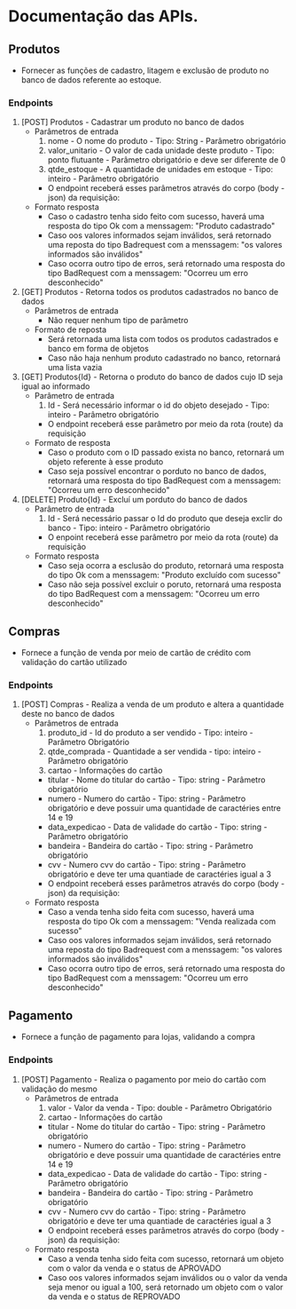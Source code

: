 # Documentação das APIs.
## Produtos
* Fornecer as funções de cadastro, litagem e exclusão de produto no banco de dados referente ao estoque.
### Endpoints
1. [POST] Produtos - Cadastrar um produto no banco de dados
     * Parâmetros de entrada
        1. nome - O nome do produto - Tipo: String - Parâmetro obrigatório
        2. valor_unitario - O valor de cada unidade deste produto - Tipo: ponto flutuante - Parâmetro obrigatório e deve ser diferente de 0
        3. qtde_estoque - A quantidade de unidades em estoque - Tipo: inteiro - Parâmetro obrigatório
        * O endpoint receberá esses parâmetros através do corpo (body - json) da requisição:
    * Formato resposta
      - Caso o cadastro tenha sido feito com sucesso, haverá uma resposta do tipo Ok com a menssagem: "Produto cadastrado"
      - Caso oos valores informados sejam inválidos, será retornado uma reposta do tipo Badrequest com a menssagem: "os valores informados são inválidos"
      - Caso ocorra outro tipo de erros, será retornado uma resposta do tipo BadRequest com a menssagem: "Ocorreu um erro desconhecido"
2. [GET] Produtos - Retorna todos os produtos cadastrados no banco de dados
    * Parâmetros de entrada
      - Não requer nenhum tipo de parâmetro
    * Formato de reposta
      - Será retornada uma lista com todos os produtos cadastrados e banco em forma de objetos
      - Caso não haja nenhum produto cadastrado no banco, retornará uma lista vazia
3. [GET] Produtos{Id} - Retorna o produto do banco de dados cujo ID seja igual ao informado
    * Parâmetro de entrada
      1. Id - Será necessário informar o id do objeto desejado - Tipo: inteiro - Parâmetro obrigatório
      * O endpoint receberá esse parâmetro por meio da rota (route) da requisição
    * Formato de resposta
      - Caso o produto com o ID passado exista no banco, retornará um objeto referente à esse produto
      - Caso seja possível encontrar o porduto no banco de dados, retornará uma resposta do tipo BadRequest com a menssagem: "Ocorreu um erro desconhecido"
4. [DELETE] Produto{Id} - Excluí um porduto do banco de dados
    * Parâmetro de entrada
      1. Id - Será necessário passar o Id do produto que deseja exclir do banco - Tipo: inteiro - Parâmetro obrigatório
      - O enpoint receberá esse parâmetro por meio da rota (route) da requisição
    * Formato resposta
      - Caso seja ocorra a esclusão do produto, retornará uma resposta do tipo Ok com a menssagem: "Produto excluído com sucesso" 
      - Caso não seja possível excluir o poruto, retornará uma resposta do tipo BadRequest com a menssagem: "Ocorreu um erro desconhecido"
## Compras
* Fornece a função de venda por meio de cartão de crédito com validação do cartão utilizado
### Endpoints
1. [POST] Compras - Realiza a venda de um produto e altera a quantidade deste no banco de dados
     * Parâmetros de entrada
        1. produto_id - Id do produto a ser vendido - Tipo: inteiro - Parâmetro Obrigatório
        2. qtde_comprada - Quantidade a ser vendida - tipo: inteiro - Parâmetro obrigatório
        3. cartao - Informações do cartão
          * titular - Nome do titular do cartão - Tipo: string - Parâmetro obrigatório
          * numero - Numero do cartão - Tipo: string - Parâmetro obrigatório e deve possuir uma quantidade de caractéries entre 14 e 19
          * data_expedicao - Data de validade do cartão - Tipo: string - Parâmetro obrigatório 
          * bandeira - Bandeira do cartão - Tipo: string - Parâmetro obrigatório
          * cvv - Numero cvv do cartão - Tipo: string - Parâmetro obrigatório e deve ter uma quantiade de caractéries igual a 3
        * O endpoint receberá esses parâmetros através do corpo (body - json) da requisição:
    * Formato resposta
      - Caso a venda tenha sido feita com sucesso, haverá uma resposta do tipo Ok com a menssagem: "Venda realizada com sucesso"
      - Caso oos valores informados sejam inválidos, será retornado uma reposta do tipo Badrequest com a menssagem: "os valores informados são inválidos"
      - Caso ocorra outro tipo de erros, será retornado uma resposta do tipo BadRequest com a menssagem: "Ocorreu um erro desconhecido"
 
 ## Pagamento
* Fornece a função de pagamento para lojas, validando a compra
### Endpoints
1. [POST] Pagamento - Realiza o pagamento por meio do cartão com validação do mesmo
     * Parâmetros de entrada
        1. valor - Valor da venda - Tipo: double - Parâmetro Obrigatório
        2. cartao - Informações do cartão
          * titular - Nome do titular do cartão - Tipo: string - Parâmetro obrigatório
          * numero - Numero do cartão - Tipo: string - Parâmetro obrigatório e deve possuir uma quantidade de caractéries entre 14 e 19
          * data_expedicao - Data de validade do cartão - Tipo: string - Parâmetro obrigatório 
          * bandeira - Bandeira do cartão - Tipo: string - Parâmetro obrigatório
          * cvv - Numero cvv do cartão - Tipo: string - Parâmetro obrigatório e deve ter uma quantiade de caractéries igual a 3
        * O endpoint receberá esses parâmetros através do corpo (body - json) da requisição:
    * Formato resposta
      - Caso a venda tenha sido feita com sucesso, retornará um objeto com o valor da venda e o status de APROVADO
      - Caso oos valores informados sejam inválidos ou o valor da venda seja menor ou igual a 100, será retornado um objeto com o valor da venda e o status de REPROVADO
     
